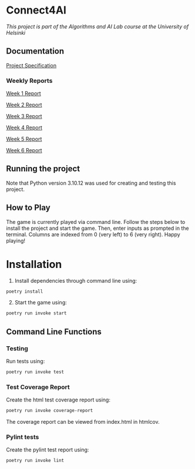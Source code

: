 # Connect4AI

*This project is part of the Algorithms and AI Lab course at the University of Helsinki*

## Documentation

[Project Specification](https://github.com/lenbie/Connect4AI/blob/main/documentation/ProjectSpecification.md)

### Weekly Reports

[Week 1 Report](https://github.com/lenbie/Connect4AI/blob/main/documentation/Week1Report.md)

[Week 2 Report](https://github.com/lenbie/Connect4AI/blob/main/documentation/Week2Report.md)

[Week 3 Report](https://github.com/lenbie/Connect4AI/blob/main/documentation/Week3Report.md)

[Week 4 Report](https://github.com/lenbie/Connect4AI/blob/main/documentation/Week4Report.md)

[Week 5 Report](https://github.com/lenbie/Connect4AI/blob/main/documentation/Week5Report.md)

[Week 6 Report](https://github.com/lenbie/Connect4AI/blob/main/documentation/Week6Report.md)

## Running the project

Note that Python version 3.10.12 was used for creating and testing this project.

## How to Play

The game is currently played via command line. Follow the steps below to install the project and start the game.
Then, enter inputs as prompted in the terminal. Columns are indexed from 0 (very left) to 6 (very right). Happy playing!

# Installation

1. Install dependencies through command line using:

```bash
poetry install
```

2. Start the game using: 

```bash
poetry run invoke start
```

## Command Line Functions

### Testing

Run tests using:

```bash
poetry run invoke test
```

### Test Coverage Report

Create the html test coverage report using:

```bash
poetry run invoke coverage-report
```

The coverage report can be viewed from index.html in htmlcov.

### Pylint tests

Create the pylint test report using:

```bash
poetry run invoke lint
```
